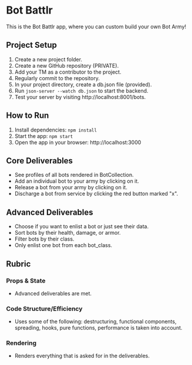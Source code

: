 # Bot Battlr

This is the Bot Battlr app, where you can custom build your own Bot Army!

## Project Setup

1. Create a new project folder.
2. Create a new GitHub repository (PRIVATE).
3. Add your TM as a contributor to the project.
4. Regularly commit to the repository.
5. In your project directory, create a db.json file (provided).
6. Run `json-server --watch db.json` to start the backend.
7. Test your server by visiting http://localhost:8001/bots.

## How to Run

1. Install dependencies: `npm install`
2. Start the app: `npm start`
3. Open the app in your browser: http://localhost:3000

## Core Deliverables

- See profiles of all bots rendered in BotCollection.
- Add an individual bot to your army by clicking on it.
- Release a bot from your army by clicking on it.
- Discharge a bot from service by clicking the red button marked "x".

## Advanced Deliverables

- Choose if you want to enlist a bot or just see their data.
- Sort bots by their health, damage, or armor.
- Filter bots by their class.
- Only enlist one bot from each bot_class.

## Rubric

### Props & State

- Advanced deliverables are met.

### Code Structure/Efficiency

- Uses some of the following: destructuring, functional components, spreading, hooks, pure functions, performance is taken into account.

### Rendering

- Renders everything that is asked for in the deliverables.
